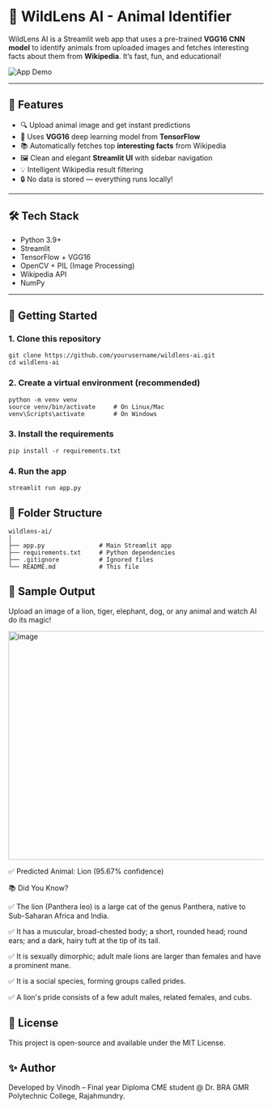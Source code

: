 # 🦁 WildLens AI - Animal Identifier

WildLens AI is a Streamlit web app that uses a pre-trained **VGG16 CNN model** to identify animals from uploaded images and fetches interesting facts about them from **Wikipedia**. It’s fast, fun, and educational!

![App Demo](https://img.shields.io/badge/Built%20with-Streamlit-brightgreen?style=flat&logo=streamlit)

---

## 📸 Features

- 🔍 Upload animal image and get instant predictions
- 🧠 Uses **VGG16** deep learning model from **TensorFlow**
- 📚 Automatically fetches top **interesting facts** from Wikipedia
- 🖼️ Clean and elegant **Streamlit UI** with sidebar navigation
- 💡 Intelligent Wikipedia result filtering
- 🔒 No data is stored — everything runs locally!

---

## 🛠️ Tech Stack

- Python 3.9+
- Streamlit
- TensorFlow + VGG16
- OpenCV + PIL (Image Processing)
- Wikipedia API
- NumPy

---

## 🚀 Getting Started

### 1. Clone this repository

```
git clone https://github.com/yourusername/wildlens-ai.git
cd wildlens-ai
```
### 2. Create a virtual environment (recommended)
```
python -m venv venv
source venv/bin/activate     # On Linux/Mac
venv\Scripts\activate        # On Windows
```
### 3. Install the requirements
```
pip install -r requirements.txt
```
### 4. Run the app
```
streamlit run app.py
```
## 📂 Folder Structure
```
wildlens-ai/
│
├── app.py               # Main Streamlit app
├── requirements.txt     # Python dependencies
├── .gitignore           # Ignored files
└── README.md            # This file
```
## 📸 Sample Output
Upload an image of a lion, tiger, elephant, dog, or any animal and watch AI do its magic!

<img width="678" height="452" alt="image" src="https://github.com/user-attachments/assets/8198e9e4-7268-4e8d-9d52-1cf6dbe4c4d5" />

✅ Predicted Animal: Lion (95.67% confidence)

📚 Did You Know?

✅ The lion (Panthera leo) is a large cat of the genus Panthera, native to Sub-Saharan Africa and India.

✅ It has a muscular, broad-chested body; a short, rounded head; round ears; and a dark, hairy tuft at the tip of its tail.

✅ It is sexually dimorphic; adult male lions are larger than females and have a prominent mane.

✅ It is a social species, forming groups called prides.

✅ A lion's pride consists of a few adult males, related females, and cubs.

## 📜 License
This project is open-source and available under the MIT License.

## ✨ Author
Developed by Vinodh – Final year Diploma CME student @ Dr. BRA GMR Polytechnic College, Rajahmundry.

